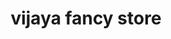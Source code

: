 ---
title: "vijaya fancy store"
url: /vanasthaslipuram-hyderabad/vijaya-fancy-store/
shop: boutique
---
